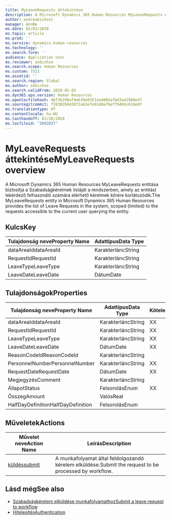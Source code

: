 ```yaml
---
title: MyLeaveRequests áttekintése
description: A Microsoft Dynamics 365 Human Resources MyLeaveRequests entitása biztosítja a Szabadságkérelmek listáját a rendszerben, amely az entitást lekérdező felhasználó számára elérhető kérelmek körére korlátozódik.
author: andreabichsel
manager: AnnBe
ms.date: 02/03/2020
ms.topic: article
ms.prod: ''
ms.service: dynamics-human-resources
ms.technology: ''
ms.search.form: ''
audience: Application User
ms.reviewer: anbichse
ms.search.scope: Human Resources
ms.custom: 7521
ms.assetid: ''
ms.search.region: Global
ms.author: anbichse
ms.search.validFrom: 2020-02-03
ms.dyn365.ops.version: Human Resources
ms.openlocfilehash: 4bf3b298af9eb39e03514a4005afb43a42908e47
ms.sourcegitcommit: f38302b9430f2ab3efe91d0a7beff946bc610e8f
ms.translationtype: HT
ms.contentlocale: hu-HU
ms.lasthandoff: 02/28/2020
ms.locfileid: "3092037"
---
```

# <a name="myleaverequests-overview"></a><span data-ttu-id="2fc44-103">MyLeaveRequests áttekintése</span><span class="sxs-lookup"><span data-stu-id="2fc44-103">MyLeaveRequests overview</span></span>

<span data-ttu-id="2fc44-104">A Microsoft Dynamics 365 Human Resources MyLeaveRequests entitása biztosítja a Szabadságkérelmek listáját a rendszerben, amely az entitást lekérdező felhasználó számára elérhető kérelmek körére korlátozódik.</span><span class="sxs-lookup"><span data-stu-id="2fc44-104">The MyLeaveRequests entity in Microsoft Dynamics 365 Human Resources provides the list of Leave Requests in the system, scoped (limited) to the requests accessible to the current user querying the entity.</span></span>

## <a name="key"></a><span data-ttu-id="2fc44-105">Kulcs</span><span class="sxs-lookup"><span data-stu-id="2fc44-105">Key</span></span>

  | <span data-ttu-id="2fc44-106">Tulajdonság neve</span><span class="sxs-lookup"><span data-stu-id="2fc44-106">Property Name</span></span> | <span data-ttu-id="2fc44-107">Adattípus</span><span class="sxs-lookup"><span data-stu-id="2fc44-107">Data Type</span></span> |
  |---------------|-----------|
  | <span data-ttu-id="2fc44-108">dataAreaId</span><span class="sxs-lookup"><span data-stu-id="2fc44-108">dataAreaId</span></span>    | <span data-ttu-id="2fc44-109">Karakterlánc</span><span class="sxs-lookup"><span data-stu-id="2fc44-109">String</span></span>    |
  | <span data-ttu-id="2fc44-110">RequestId</span><span class="sxs-lookup"><span data-stu-id="2fc44-110">RequestId</span></span>     | <span data-ttu-id="2fc44-111">Karakterlánc</span><span class="sxs-lookup"><span data-stu-id="2fc44-111">String</span></span>    |
  | <span data-ttu-id="2fc44-112">LeaveType</span><span class="sxs-lookup"><span data-stu-id="2fc44-112">LeaveType</span></span>     | <span data-ttu-id="2fc44-113">Karakterlánc</span><span class="sxs-lookup"><span data-stu-id="2fc44-113">String</span></span>    |
  | <span data-ttu-id="2fc44-114">LeaveDate</span><span class="sxs-lookup"><span data-stu-id="2fc44-114">LeaveDate</span></span>     | <span data-ttu-id="2fc44-115">Dátum</span><span class="sxs-lookup"><span data-stu-id="2fc44-115">Date</span></span>      |
  
## <a name="properties"></a><span data-ttu-id="2fc44-116">Tulajdonságok</span><span class="sxs-lookup"><span data-stu-id="2fc44-116">Properties</span></span>

  | <span data-ttu-id="2fc44-117">Tulajdonság neve</span><span class="sxs-lookup"><span data-stu-id="2fc44-117">Property Name</span></span>     | <span data-ttu-id="2fc44-118">Adattípus</span><span class="sxs-lookup"><span data-stu-id="2fc44-118">Data Type</span></span> | <span data-ttu-id="2fc44-119">Kötelező</span><span class="sxs-lookup"><span data-stu-id="2fc44-119">Required</span></span> |
  |-------------------|-----------|----------|
  | <span data-ttu-id="2fc44-120">dataAreaId</span><span class="sxs-lookup"><span data-stu-id="2fc44-120">dataAreaId</span></span>        | <span data-ttu-id="2fc44-121">Karakterlánc</span><span class="sxs-lookup"><span data-stu-id="2fc44-121">String</span></span>    | <span data-ttu-id="2fc44-122">X</span><span class="sxs-lookup"><span data-stu-id="2fc44-122">X</span></span>        |
  | <span data-ttu-id="2fc44-123">RequestId</span><span class="sxs-lookup"><span data-stu-id="2fc44-123">RequestId</span></span>         | <span data-ttu-id="2fc44-124">Karakterlánc</span><span class="sxs-lookup"><span data-stu-id="2fc44-124">String</span></span>    | <span data-ttu-id="2fc44-125">X</span><span class="sxs-lookup"><span data-stu-id="2fc44-125">X</span></span>        |
  | <span data-ttu-id="2fc44-126">LeaveType</span><span class="sxs-lookup"><span data-stu-id="2fc44-126">LeaveType</span></span>         | <span data-ttu-id="2fc44-127">Karakterlánc</span><span class="sxs-lookup"><span data-stu-id="2fc44-127">String</span></span>    | <span data-ttu-id="2fc44-128">X</span><span class="sxs-lookup"><span data-stu-id="2fc44-128">X</span></span>        |
  | <span data-ttu-id="2fc44-129">LeaveDate</span><span class="sxs-lookup"><span data-stu-id="2fc44-129">LeaveDate</span></span>         | <span data-ttu-id="2fc44-130">Dátum</span><span class="sxs-lookup"><span data-stu-id="2fc44-130">Date</span></span>      | <span data-ttu-id="2fc44-131">X</span><span class="sxs-lookup"><span data-stu-id="2fc44-131">X</span></span>        |
  | <span data-ttu-id="2fc44-132">ReasonCodeId</span><span class="sxs-lookup"><span data-stu-id="2fc44-132">ReasonCodeId</span></span>      | <span data-ttu-id="2fc44-133">Karakterlánc</span><span class="sxs-lookup"><span data-stu-id="2fc44-133">String</span></span>    |          |
  | <span data-ttu-id="2fc44-134">PersonnelNumber</span><span class="sxs-lookup"><span data-stu-id="2fc44-134">PersonnelNumber</span></span>   | <span data-ttu-id="2fc44-135">Karakterlánc</span><span class="sxs-lookup"><span data-stu-id="2fc44-135">String</span></span>    | <span data-ttu-id="2fc44-136">X</span><span class="sxs-lookup"><span data-stu-id="2fc44-136">X</span></span>        |
  | <span data-ttu-id="2fc44-137">RequestDate</span><span class="sxs-lookup"><span data-stu-id="2fc44-137">RequestDate</span></span>       | <span data-ttu-id="2fc44-138">Dátum</span><span class="sxs-lookup"><span data-stu-id="2fc44-138">Date</span></span>      | <span data-ttu-id="2fc44-139">X</span><span class="sxs-lookup"><span data-stu-id="2fc44-139">X</span></span>        |
  | <span data-ttu-id="2fc44-140">Megjegyzés</span><span class="sxs-lookup"><span data-stu-id="2fc44-140">Comment</span></span>           | <span data-ttu-id="2fc44-141">Karakterlánc</span><span class="sxs-lookup"><span data-stu-id="2fc44-141">String</span></span>    |          |
  | <span data-ttu-id="2fc44-142">Állapot</span><span class="sxs-lookup"><span data-stu-id="2fc44-142">Status</span></span>            | <span data-ttu-id="2fc44-143">Felsorolás</span><span class="sxs-lookup"><span data-stu-id="2fc44-143">Enum</span></span>      | <span data-ttu-id="2fc44-144">X</span><span class="sxs-lookup"><span data-stu-id="2fc44-144">X</span></span>        |
  | <span data-ttu-id="2fc44-145">Összeg</span><span class="sxs-lookup"><span data-stu-id="2fc44-145">Amount</span></span>            | <span data-ttu-id="2fc44-146">Valós</span><span class="sxs-lookup"><span data-stu-id="2fc44-146">Real</span></span>      |          |
  | <span data-ttu-id="2fc44-147">HalfDayDefinition</span><span class="sxs-lookup"><span data-stu-id="2fc44-147">HalfDayDefinition</span></span> | <span data-ttu-id="2fc44-148">Felsorolás</span><span class="sxs-lookup"><span data-stu-id="2fc44-148">Enum</span></span>      |          |

## <a name="actions"></a><span data-ttu-id="2fc44-149">Műveletek</span><span class="sxs-lookup"><span data-stu-id="2fc44-149">Actions</span></span>

 | <span data-ttu-id="2fc44-150">Művelet neve</span><span class="sxs-lookup"><span data-stu-id="2fc44-150">Action Name</span></span>                               | <span data-ttu-id="2fc44-151">Leírás</span><span class="sxs-lookup"><span data-stu-id="2fc44-151">Description</span></span>                                     |
 |-------------------------------------------|-------------------------------------------------|
 | [<span data-ttu-id="2fc44-152">küldés</span><span class="sxs-lookup"><span data-stu-id="2fc44-152">submit</span></span>](hr-developer-api-myleaverequests-submit.md)   | <span data-ttu-id="2fc44-153">A munkafolyamat által feldolgozandó kérelem elküldése.</span><span class="sxs-lookup"><span data-stu-id="2fc44-153">Submit the request to be processed by workflow.</span></span> |

## <a name="see-also"></a><span data-ttu-id="2fc44-154">Lásd még</span><span class="sxs-lookup"><span data-stu-id="2fc44-154">See also</span></span>

- [<span data-ttu-id="2fc44-155">Szabadságkérelem elküldése munkafolyamathoz</span><span class="sxs-lookup"><span data-stu-id="2fc44-155">Submit a leave request to workflow</span></span>](hr-developer-api-myleaverequests-submit.md)
- [<span data-ttu-id="2fc44-156">Hitelesítés</span><span class="sxs-lookup"><span data-stu-id="2fc44-156">Authentication</span></span>](hr-developer-api-authentication.md)